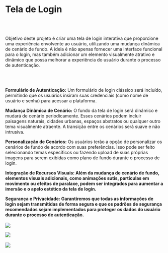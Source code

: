 <h1>Tela de Login</h1>
<br>
<br>
<p>Objetivo deste projeto é criar uma tela de login interativa que proporcione uma experiência envolvente ao usuário, utilizando uma mudança dinâmica de cenário de fundo. A ideia é não apenas fornecer uma interface funcional para o login, mas também adicionar um elemento visualmente atrativo e dinâmico que possa melhorar a experiência do usuário durante o processo de autenticação.</p>
<br>
<br>

<b>Formulário de Autenticação:</b>
Um formulário de login clássico será incluído, permitindo que os usuários insiram suas credenciais (como nome de usuário e senha) para acessar a plataforma.

<b>Mudança Dinâmica de Cenário:</b>
O fundo da tela de login será dinâmico e mudará de cenário periodicamente. Esses cenários podem incluir paisagens naturais, cidades urbanas, espaços abstratos ou qualquer outro tema visualmente atraente. A transição entre os cenários será suave e não intrusiva.

<b>Personalização de Cenários:</b>
Os usuários terão a opção de personalizar os cenários de fundo de acordo com suas preferências. Isso pode ser feito selecionando temas específicos ou fazendo upload de suas próprias imagens para serem exibidas como plano de fundo durante o processo de login.

<b>Integração de Recursos Visuais:<b>
Além da mudança de cenário de fundo, elementos visuais adicionais, como animações sutis, partículas em movimento ou efeitos de paralaxe, podem ser integrados para aumentar a imersão e o apelo estético da tela de login.

<b>Segurança e Privacidade:<b>
Garantiremos que todas as informações de login sejam transmitidas de forma segura e que os padrões de segurança recomendados sejam implementados para proteger os dados do usuário durante o processo de autenticação.
<br>
<br>
<img src="https://img.shields.io/badge/HTML5-E34F26?style=for-the-badge&logo=html5&logoColor=white">

<img src="https://img.shields.io/badge/CSS3-1572B6?style=for-the-badge&logo=css3&logoColor=white">
<br>
<br>
<img src="https://github.com/fernandochaggas/Projeto-Tela-de-Login/assets/160587888/ff1d93c9-2fb3-4869-b2e8-a704c4fc4892">

